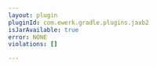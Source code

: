 ```yaml
---
layout: plugin
pluginId: com.ewerk.gradle.plugins.jaxb2
isJarAvailable: true
error: NONE
violations: []

---
```

